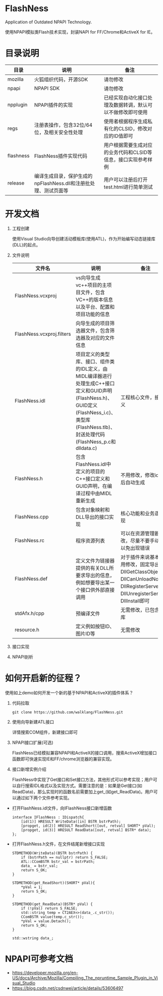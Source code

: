 # FlashNess

Application of Outdated NPAPI Technology.

使用NPAPI模拟类Flash技术实现，封装NAPI for FF/Chrome和ActiveX for IE。

# 目录说明

|目录|说明|备注|
|---|----|----|
|mozilla|火狐组织代码，开源SDK|请勿修改|
|npapi|NPAPI SDK|请勿修改|
|npplugin|NPAPI插件的实现|已经实现自动化接口处理及数据转调，默认可以不做修改即可使用|
|regs|注册表操作，包含32位/64位，及相关安全性处理|使用者根据程序生成私有化的CLSID，修改对应的ID值即可|
|flashness|FlashNess插件实现代码|用户根据需要生成对应的业务代码和CLSID等信息，接口实现参考样例|
|release|编译生成目录，保护生成的npFlashNess.dll和注册批处理、测试页面等|用户可以注册后打开test.html进行简单测试|

# 开发文档

1. 工程创建

    使用Visual Studio向导创建活动模板库(使用ATL)，作为开始编写动态链接库(DLL)的起点。

2. 文件说明

    |文件名|说明|备注|
    |-----|----|---|
    |FlashNess.vcxproj|vs向导生成vc++项目的主项目文件，包含VC++的版本信息以及平台、配置和项目功能的信息||
    |FlashNess.vcxproj.filters|向导生成的项目筛选器文件，包含筛选器及对应的文件信息||
    |FlashNess.idl|项目定义的类型库、接口、组件类的IDL定义，由MIDL编译器进行处理生成C++接口定义和GUID声明(FlashNess.h)、GUID定义(FlashNess_i.c)、类型库(FlashNess.tlb)、封送处理代码(FlashNess_p.c和dlldata.c)|工程核心文件，接口定义|
    |FlashNess.h|包含FlashNess.idl中定义的项目的C++接口定义和GUID声明，在编译过程中由MIDL重新生成|不用修改，修改idl文件后自动生成|
    |FlashNess.cpp|包含对象映射和DLL导出的接口实现|核心功能和业务逻辑实现|
    |FlashNess.rc|程序资源列表|可以在资源管理器中修改，尽量不要手动修改以免出现错误|
    |FlashNess.def|定义文件为链接器提供的有关DLL所要求导出的信息，例如想要导出某一个接口供外部直接调用|对于插件来说基本上不用修改，固定导出DllGetClassObject、DllCanUnloadNow、DllRegisterServer、DllUnregisterServer、DllInstall即可|
    |stdAfx.h/cpp|预编译文件|无需修改，已包含基本库|
    |resource.h|定义例如按钮ID、图片ID等|无需修改|

3. 接口实现


4. NPAPI剖析


# 如何开启新的征程？

使用如上demo如何开发一个新的基于NPAPI和ActiveX的插件体系？

1. 代码拉取

    ```
    git clone https://github.com/walklang/FlashNess.git
    ```

2. 使用向导新建ATL接口

    详情搜索COM组件，新建接口即可

3. NPAPI接口扩展(可选)

    FlashNess已经模拟兼容NPAPI和ActiveX的接口调用，搜索ActiveX增加接口函数即可快速实现IE和FF/chrome浏览器的兼容实现。

4. 接口新增实例介绍

    FlashNess中实现了Get接口和Set接口方法，其他形式可以参考实现；用户可以自行搜索IDL格式以及实现方式。需要注意的是：如果是Get接口(如ReadData)，那么实现时的函数名前需要加上get_(如get_ReadData)。用户可以通过如下两个文件参考实现。

* 打开FlashNess.idl文件，向IFlashNess接口新增函数

    ```
    interface IFlashNess : IDispatch{
	    [id(1)]	HRESULT WriteData([in] BSTR bstrPath);
	    [propget, id(2)] HRESULT ReadShort([out, retval] SHORT* pVal);
        [propget, id(3)] HRESULT ReadData([out, retval] BSTR* data);
    };
    ```

* 打开FlashNess.h文件，在文件结尾新增接口实现

    ```
    STDMETHOD(WriteData)(BSTR bstrPath) {
        if (bstrPath == nullptr) return S_FALSE;
        ATL::CComBSTR bstr_val = bstrPath;
        data_ = bstr_val;
        return S_OK;
    }

    STDMETHOD(get_ReadShort)(SHORT* pVal){
        *pVal = 1;
        return S_OK;
    } 

    STDMETHOD(get_ReadData)(BSTR* pVal) {
        if (!pVal) return S_FALSE;
        std::string temp = CT2AEX<>(data_.c_str());
        CComBSTR value(temp.c_str());
        *pVal = value.Detach();
        return S_OK;
    }

    std::wstring data_;
    ```


# NPAPI可参考文档

* https://developer.mozilla.org/en-US/docs/Archive/Mozilla/Compiling_The_npruntime_Sample_Plugin_in_Visual_Studio
* https://blog.csdn.net/csdnwei/article/details/53606497



